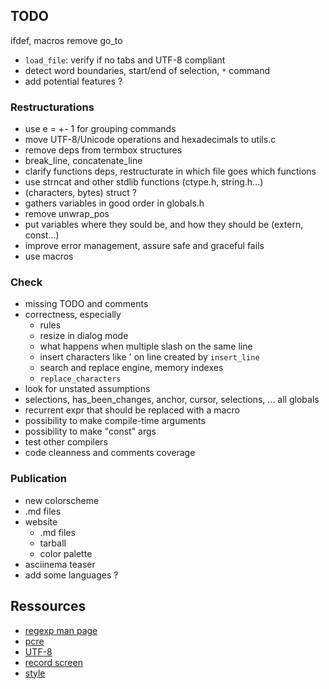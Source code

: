 ## TODO

ifdef, macros
remove go_to

* `load_file`: verify if no tabs and UTF-8 compliant
* detect word boundaries, start/end of selection, `*` command
* add potential features ?

### Restructurations

* use e = +- 1 for grouping commands
* move UTF-8/Unicode operations and hexadecimals to utils.c
* remove deps from termbox structures
* break_line, concatenate_line
* clarify functions deps, restructurate in which file goes which functions
* use strncat and other stdlib functions (ctype.h, string.h...)
* (characters, bytes) struct ?
* gathers variables in good order in globals.h
* remove unwrap_pos
* put variables where they sould be, and how they should be (extern, const...)
* improve error management, assure safe and graceful fails
* use macros

### Check

* missing TODO and comments
* correctness, especially
    * rules
    * resize in dialog mode
    * what happens when multiple slash on the same line
    * insert characters like ' on line created by `insert_line`
    * search and replace engine, memory indexes
    * `replace_characters`
* look for unstated assumptions
* selections, has_been_changes, anchor, cursor, selections, ... all globals
* recurrent expr that should be replaced with a macro
* possibility to make compile-time arguments
* possibility to make "const" args
* test other compilers
* code cleanness and comments coverage

### Publication

* new colorscheme
* .md files
* website
    * .md files
    * tarball
    * color palette
* asciinema teaser
* add some languages ?


## Ressources

* [regexp man page](https://man.cat-v.org/plan_9/6/regexp)
* [pcre](https://github.com/niklongstone/regular-expression-cheat-sheet)
* [UTF-8](https://en.wikipedia.org/wiki/UTF-8)
* [record screen](https://asciinema.org/)
* [style](https://suckless.org/coding_style/)
